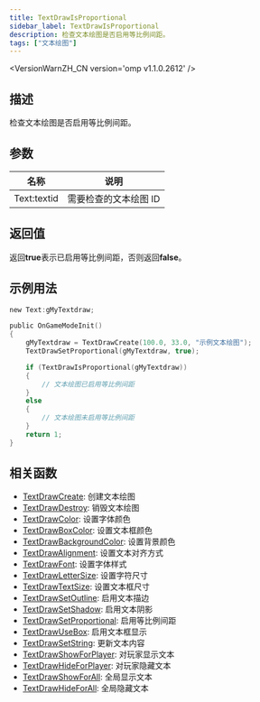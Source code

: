 ```yaml
---
title: TextDrawIsProportional
sidebar_label: TextDrawIsProportional
description: 检查文本绘图是否启用等比例间距。
tags: ["文本绘图"]
---
```


<VersionWarnZH_CN version='omp v1.1.0.2612' />

## 描述

检查文本绘图是否启用等比例间距。

## 参数

| 名称        | 说明                  |
| ----------- | --------------------- |
| Text:textid | 需要检查的文本绘图 ID |

## 返回值

返回**true**表示已启用等比例间距，否则返回**false**。

## 示例用法

```c
new Text:gMyTextdraw;

public OnGameModeInit()
{
    gMyTextdraw = TextDrawCreate(100.0, 33.0, "示例文本绘图");
    TextDrawSetProportional(gMyTextdraw, true);

    if (TextDrawIsProportional(gMyTextdraw))
    {
        // 文本绘图已启用等比例间距
    }
    else
    {
        // 文本绘图未启用等比例间距
    }
    return 1;
}
```

## 相关函数

- [TextDrawCreate](TextDrawCreate): 创建文本绘图
- [TextDrawDestroy](TextDrawDestroy): 销毁文本绘图
- [TextDrawColor](TextDrawColor): 设置字体颜色
- [TextDrawBoxColor](TextDrawBoxColor): 设置文本框颜色
- [TextDrawBackgroundColor](TextDrawBackgroundColor): 设置背景颜色
- [TextDrawAlignment](TextDrawAlignment): 设置文本对齐方式
- [TextDrawFont](TextDrawFont): 设置字体样式
- [TextDrawLetterSize](TextDrawLetterSize): 设置字符尺寸
- [TextDrawTextSize](TextDrawTextSize): 设置文本框尺寸
- [TextDrawSetOutline](TextDrawSetOutline): 启用文本描边
- [TextDrawSetShadow](TextDrawSetShadow): 启用文本阴影
- [TextDrawSetProportional](TextDrawSetProportional): 启用等比例间距
- [TextDrawUseBox](TextDrawUseBox): 启用文本框显示
- [TextDrawSetString](TextDrawSetString): 更新文本内容
- [TextDrawShowForPlayer](TextDrawShowForPlayer): 对玩家显示文本
- [TextDrawHideForPlayer](TextDrawHideForPlayer): 对玩家隐藏文本
- [TextDrawShowForAll](TextDrawShowForAll): 全局显示文本
- [TextDrawHideForAll](TextDrawHideForAll): 全局隐藏文本
